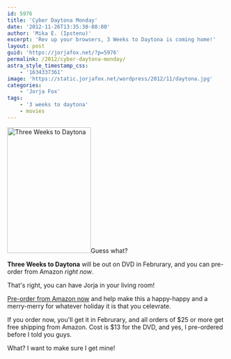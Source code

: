 ```yaml
---
id: 5976
title: 'Cyber Daytona Monday'
date: '2012-11-26T13:35:30-08:00'
author: 'Mika E. (Ipstenu)'
excerpt: 'Rev up your browsers, 3 Weeks to Daytona is coming home!'
layout: post
guid: 'https://jorjafox.net/?p=5976'
permalink: /2012/cyber-daytona-monday/
astra_style_timestamp_css:
    - '1634337361'
image: 'https://static.jorjafox.net/wordpress/2012/11/daytona.jpg'
categories:
    - 'Jorja Fox'
tags:
    - '3 weeks to daytona'
    - movies
---
```


<img class="alignleft  wp-image-5977" title="Three Weeks to Daytona" src="//static.jorjafox.net/wordpress/2012/11/18204_440464022669344_664658485_n.jpg" alt="Three Weeks to Daytona" width="192" height="288" />Guess what?

**Three Weeks to Daytona** will be out on DVD in Februrary, and you can pre-order from Amazon _right now_.

That's right, you can have Jorja in your living room!

<a href="http://www.amazon.com/3-Weeks-Daytona-Scott-Cohen/dp/B00A4Y628Q/ref=lh_ni_t">Pre-order from Amazon now</a> and help make this a happy-happy and a merry-merry for whatever holiday it is that you celevrate.

If you order now, you'll get it in Februrary, and all orders of $25 or more get free shipping from Amazon. Cost is $13 for the DVD, and yes, I pre-ordered before I told you guys.

What? I want to make sure I get mine!
